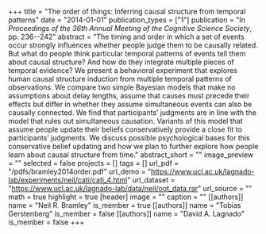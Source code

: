 +++
title = "The order of things: Inferring causal structure from temporal patterns"
date = "2014-01-01"
publication_types = ["1"]
publication = "In _Proceedings of the 36th Annual Meeting of the Cognitive Science Society_, pp. 236--242"
abstract = "The timing and order in which a set of events occur strongly influences whether people judge them to be causally related. But what do people think particular temporal patterns of events tell them about causal structure? And how do they integrate multiple pieces of temporal evidence? We present a behavioral experiment that explores human causal structure induction from multiple temporal patterns of observations. We compare two simple Bayesian models that make no assumptions about delay lengths, assume that causes must precede their effects but differ in whether they assume simultaneous events can also be causally connected. We find that participants’ judgments are in line with the model that rules out simultaneous causation. Variants of this model that assume people update their beliefs conservatively provide a close fit to participants’ judgments. We discuss possible psychological bases for this conservative belief updating and how we plan to further explore how people learn about causal structure from time."
abstract_short = ""
image_preview = ""
selected = false
projects = []
tags = []
url_pdf = "/pdfs/bramley2014order.pdf"
url_demo = "https://www.ucl.ac.uk/lagnado-lab/experiments/neil/cati/cati_4.html"
url_dataset = "https://www.ucl.ac.uk/lagnado-lab/data/neil/oot_data.rar"
url_source = ""
math = true
highlight = true
[header]
image = ""
caption = ""
[[authors]]
	name = "Neil R. Bramley"
	is_member = true
[[authors]]
	name = "Tobias Gerstenberg"
	is_member = false
[[authors]]
	name = "David A. Lagnado"
	is_member = false
+++
